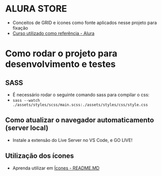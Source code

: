 # ALURA STORE

- Conceitos de GRID e ícones como fonte aplicados nesse projeto para fixação
- [Curso utilizado como referência - Alura](/assets/icons/README.MD)

# Como rodar o projeto para desenvolvimento e testes

## SASS

- É necessário rodar o seguinte comando sass para compilar o css:
- `sass --watch ./assets/styles/scss/main.scss:./assets/styles/css/style.css`

## Como atualizar o navegador automaticamento (server local)

- Instale a extensão do Live Server no VS Code, e GO LIVE!

## Utilização dos ícones

- Aprenda utilizar em [Ícones - README.MD](/assets/icons/README.MD)
